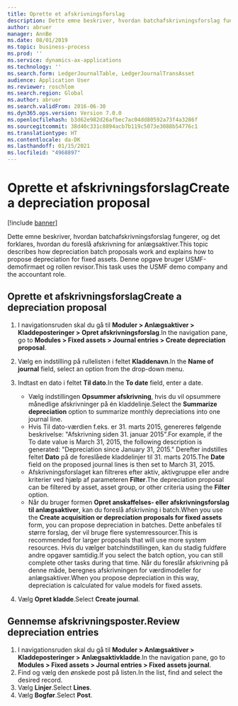 ```yaml
---
title: Oprette et afskrivningsforslag
description: Dette emne beskriver, hvordan batchafskrivningsforslag fungerer, og det forklares, hvordan du foreslå afskrivning for anlægsaktiver.
author: abruer
manager: AnnBe
ms.date: 08/01/2019
ms.topic: business-process
ms.prod: ''
ms.service: dynamics-ax-applications
ms.technology: ''
ms.search.form: LedgerJournalTable, LedgerJournalTransAsset
audience: Application User
ms.reviewer: roschlom
ms.search.region: Global
ms.author: abruer
ms.search.validFrom: 2016-06-30
ms.dyn365.ops.version: Version 7.0.0
ms.openlocfilehash: b3d62e982d26afbec7ac04dd80592a73f4a3286f
ms.sourcegitcommit: 38d40c331c8894acb7b119c5073e3088b54776c1
ms.translationtype: HT
ms.contentlocale: da-DK
ms.lasthandoff: 01/15/2021
ms.locfileid: "4968897"
---
```

# <a name="create-a-depreciation-proposal"></a><span data-ttu-id="4b64e-103">Oprette et afskrivningsforslag</span><span class="sxs-lookup"><span data-stu-id="4b64e-103">Create a depreciation proposal</span></span>

[!include [banner](../../includes/banner.md)]

<span data-ttu-id="4b64e-104">Dette emne beskriver, hvordan batchafskrivningsforslag fungerer, og det forklares, hvordan du foreslå afskrivning for anlægsaktiver.</span><span class="sxs-lookup"><span data-stu-id="4b64e-104">This topic describes how depreciation batch proposals work and explains how to propose depreciation for fixed assets.</span></span> <span data-ttu-id="4b64e-105">Denne opgave bruger USMF-demofirmaet og rollen revisor.</span><span class="sxs-lookup"><span data-stu-id="4b64e-105">This task uses the USMF demo company and the accountant role.</span></span>


## <a name="create-a-depreciation-proposal"></a><span data-ttu-id="4b64e-106">Oprette et afskrivningsforslag</span><span class="sxs-lookup"><span data-stu-id="4b64e-106">Create a depreciation proposal</span></span>
1. <span data-ttu-id="4b64e-107">I navigationsruden skal du gå til **Moduler > Anlægsaktiver > Kladdeposteringer > Opret afskrivningsforslag**.</span><span class="sxs-lookup"><span data-stu-id="4b64e-107">In the navigation pane, go to **Modules > Fixed assets > Journal entries > Create depreciation proposal**.</span></span>
2. <span data-ttu-id="4b64e-108">Vælg en indstilling på rullelisten i feltet **Kladdenavn**.</span><span class="sxs-lookup"><span data-stu-id="4b64e-108">In the **Name of journal** field, select an option from the drop-down menu.</span></span>
3. <span data-ttu-id="4b64e-109">Indtast en dato i feltet **Til dato**.</span><span class="sxs-lookup"><span data-stu-id="4b64e-109">In the **To date** field, enter a date.</span></span>

    - <span data-ttu-id="4b64e-110">Vælg indstillingen **Opsummer afskrivning**, hvis du vil opsummere månedlige afskrivninger på én kladdelinje.</span><span class="sxs-lookup"><span data-stu-id="4b64e-110">Select the **Summarize depreciation** option to summarize monthly depreciations into one journal line.</span></span>  
    - <span data-ttu-id="4b64e-111">Hvis Til dato-værdien f.eks. er 31. marts 2015, genereres følgende beskrivelse: "Afskrivning siden 31. januar 2015".</span><span class="sxs-lookup"><span data-stu-id="4b64e-111">For example, if the To date value is March 31, 2015, the following description is generated: "Depreciation since January 31, 2015."</span></span> <span data-ttu-id="4b64e-112">Derefter indstilles feltet **Dato** på de foreslåede kladdelinjer til 31. marts 2015.</span><span class="sxs-lookup"><span data-stu-id="4b64e-112">The **Date** field on the proposed journal lines is then set to March 31, 2015.</span></span>  
    - <span data-ttu-id="4b64e-113">Afskrivningsforslaget kan filtreres efter aktiv, aktivgruppe eller andre kriterier ved hjælp af parameteren **Filter**.</span><span class="sxs-lookup"><span data-stu-id="4b64e-113">The depreciation proposal can be filtered by asset, asset group, or other criteria using the **Filter** option.</span></span>  
    - <span data-ttu-id="4b64e-114">Når du bruger formen **Opret anskaffelses- eller afskrivningsforslag til anlægsaktiver**, kan du foreslå afskrivning i batch.</span><span class="sxs-lookup"><span data-stu-id="4b64e-114">When you use the **Create acquisition or depreciation proposals for fixed assets** form, you can propose depreciation in batches.</span></span> <span data-ttu-id="4b64e-115">Dette anbefales til større forslag, der vil bruge flere systemressourcer.</span><span class="sxs-lookup"><span data-stu-id="4b64e-115">This is recommended for larger proposals that will use more system resources.</span></span> <span data-ttu-id="4b64e-116">Hvis du vælger batchindstillingen, kan du stadig fuldføre andre opgaver samtidig.</span><span class="sxs-lookup"><span data-stu-id="4b64e-116">If you select the batch option, you can still complete other tasks during that time.</span></span> <span data-ttu-id="4b64e-117">Når du foreslår afskrivning på denne måde, beregnes afskrivningen for værdimodeller for anlægsaktiver.</span><span class="sxs-lookup"><span data-stu-id="4b64e-117">When you propose depreciation in this way, depreciation is calculated for value models for fixed assets.</span></span>  

4. <span data-ttu-id="4b64e-118">Vælg **Opret kladde**.</span><span class="sxs-lookup"><span data-stu-id="4b64e-118">Select **Create journal**.</span></span>

## <a name="review-depreciation-entries"></a><span data-ttu-id="4b64e-119">Gennemse afskrivningsposter.</span><span class="sxs-lookup"><span data-stu-id="4b64e-119">Review depreciation entries</span></span>
1. <span data-ttu-id="4b64e-120">I navigationsruden skal du gå til **Moduler > Anlægsaktiver > Kladdeposteringer > Anlægsaktivkladde**.</span><span class="sxs-lookup"><span data-stu-id="4b64e-120">In the navigation pane, go to **Modules > Fixed assets > Journal entries > Fixed assets journal**.</span></span>
2. <span data-ttu-id="4b64e-121">Find og vælg den ønskede post på listen.</span><span class="sxs-lookup"><span data-stu-id="4b64e-121">In the list, find and select the desired record.</span></span>
3. <span data-ttu-id="4b64e-122">Vælg **Linjer**.</span><span class="sxs-lookup"><span data-stu-id="4b64e-122">Select **Lines**.</span></span>
4. <span data-ttu-id="4b64e-123">Vælg **Bogfør**.</span><span class="sxs-lookup"><span data-stu-id="4b64e-123">Select **Post**.</span></span>

